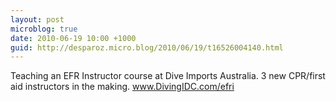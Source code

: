 ```yaml
---
layout: post
microblog: true
date: 2010-06-19 10:00 +1000
guid: http://desparoz.micro.blog/2010/06/19/t16526004140.html
---
```

Teaching an EFR Instructor course at Dive Imports Australia. 3 new CPR/first aid instructors in the making. www.DivingIDC.com/efri
